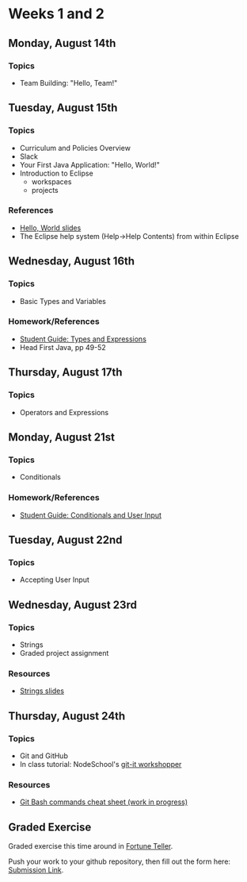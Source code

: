 # Weeks 1 and 2

## Monday, August 14th

### Topics

- Team Building: "Hello, Team!"

## Tuesday, August 15th

### Topics

- Curriculum and Policies Overview
- Slack
- Your First Java Application: "Hello, World!"
- Introduction to Eclipse
  - workspaces
  - projects

### References

- [Hello, World slides](https://wecancodeit.github.io/java-slides/fundamentals/hello-world/)
- The Eclipse help system (Help->Help Contents) from within Eclipse

## Wednesday, August 16th

### Topics

- Basic Types and Variables

### Homework/References

- [Student Guide: Types and Expressions](./types-and-expressions.md)
- Head First Java, pp 49-52

## Thursday, August 17th

### Topics

- Operators and Expressions

## Monday, August 21st

### Topics

- Conditionals

### Homework/References

- [Student Guide: Conditionals and User Input](./conditionals-and-user-input.md)

## Tuesday, August 22nd

### Topics

- Accepting User Input

## Wednesday, August 23rd

### Topics

- Strings
- Graded project assignment

### Resources

- [Strings slides](https://wecancodeit.github.io/java-slides/fundamentals/strings/)

## Thursday, August 24th

### Topics

- Git and GitHub
- In class tutorial: NodeSchool's [git-it workshopper](https://github.com/jlord/git-it-electron/releases)

### Resources

- [Git Bash commands cheat sheet (work in progress)](https://wecancodeit.github.io/java-resources/bash/)

## Graded Exercise

Graded exercise this time around in [Fortune Teller](../exercises/fortune-teller).

Push your work to your github repository, then fill out the form here: [Submission Link](https://docs.google.com/forms/d/e/1FAIpQLSdtK-9YaNfYRRcUwD4AaXPOmwQ_42W5pt9R3LqdodFql6KDOA/viewform?usp=sf_link).
